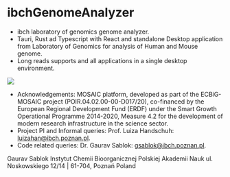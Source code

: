# ibchGenomeAnalyzer

- ibch laboratory of genomics genome analyzer.
- Tauri, Rust ad Typescript with React and standalone Desktop application from Laboratory of Genomics for analysis of Human and Mouse genome.
- Long reads supports and all applications in a single desktop environment.

![](https://github.com/IBCHgenomic/eVaiutilities/blob/main/logo.png)

- Acknowledgements: MOSAIC platform, developed as part of the ECBiG-MOSAIC project (POIR.04.02.00-00-D017/20), co-financed by the European Regional Development Fund (ERDF) under the Smart Growth Operational Programme 2014-2020, Measure 4.2 for the development of modern research infrastructure in the science sector.
- Project PI and Informal queries: Prof. Luiza Handschuh: luizahan@ibch.poznan.pl.
- Code related queries: Dr. Gaurav Sablok: gsablok@ibch.poznan.pl.

Gaurav Sablok Instytut Chemii Bioorganicznej Polskiej Akademii Nauk ul. Noskowskiego 12/14 | 61-704, Poznań Poland

